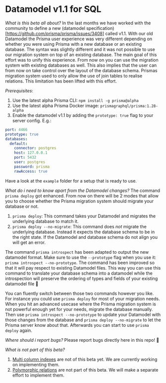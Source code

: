 # Datamodel v1.1 for SQL

*What is this beta all about?*
In the last months we have worked with the community to define a new (datamodel specification)[https://github.com/prisma/prisma/issues/3408] called v1.1. With our old Datamodel the Prisma user experience was very different depending on whether you were using Prisma with a new database or an existing database. The syntax was slightly different and it was not possible to use our migration system on top of an existing database. The main goal of this effort was to unify this experience. From now on you can use the migration system with existing databases as well.
This also implies that the user can from now on take control over the layout of the database schema. Prismas migration system used to only allow the use of join tables to realise relations. This limitation has been lifted with this effort.

*Prerequisites*:
1. Use the latest alpha Prisma CLI: `npm install -g prisma@alpha`
2. Use the latest alpha Prisma Docker image: `prismagraphql/prisma:1.28-alpha`
3. Enable the datamodel v1.1 by adding the `prototype: true` flag to your server config. E.g.:
```yaml
port: 4466
prototype: true
databases:
  default:
    connector: postgres
    host: 127.0.0.1
    port: 5432
    user: postgres
    password: prisma
    rawAccess: true
```

Have a look at the `example` folder for a setup that is ready to use.

*What do i need to know apart from the Datamodel changes?*
The command `prisma deploy` got enhanced. From now on there will be 2 modes that allow you to choose whether the Prisma migration system should migrate your database or not.
1. `prisma deploy`: This command takes your Datamodel and migrates the underlying database to match it.
1. `prisma deploy --no-migrate`: This command does *not* migrate the underlying database. Instead it expects the database schema to be in the right state. If the Datamodel and database schema do not align you will get an error.

The command `prisma introspect` has been adapted to output the new datamodel format. Make sure to use the `--prototype` flag when you use it: `prisma introspect --no-prototype`. The command has been improved so that it will pay respect to existing Datamodel files. This way you can use this command to translate your database schema into a datamodel while the introspection will preserve the ordering of types and fields of your existing datamodel file :pray:

You can fluently switch between those two commands however you like. For instance you could use `prisma deploy` for most of your migration needs. When you hit an advanced usecase where the Prisma migration system is not powerful enough yet for your needs, migrate the database manually. Then use `prisma introspect --no-prototype` to update your Datamodel with those changes from the database and `prisma deploy --no-migrate` to let the Prisma server know about that. Afterwards you can start to use `prisma deploy` again. 

*Where should i report bugs?*
Please report bugs directly here in this repo! :pray:

*What is not part of this beta?*
1. [Multi column indexes](https://github.com/prisma/prisma/issues/3405) are not of this beta yet. We are currently working on implementing them.
2. [Polymorphic relations](https://github.com/prisma/prisma/issues/3407) are not part of this beta. We will make a separate effort to implement them.
